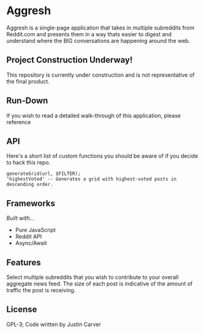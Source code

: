 # Aggresh
Aggresh is a single-page application that takes in multiple subreddits from Reddit.com and presents them in a way thats easier to digest and understand where the BIG conversations are happening around the web.

## Project Construction Underway!
This repository is currently under construction and is not representative of the final product.

## Run-Down
If you wish to read a detailed walk-through of this application, please reference

## API
Here's a short list of custom functions you should be aware of if you decide to hack this repo.

    generateGrid(url, $FILTER);
    'highestVoted' -- Generates a grid with highest-voted posts in descending order.

## Frameworks
*Built with...*
- Pure JavaScript
- Reddit API
- Async/Await

## Features
Select multiple subreddits that you wish to contribute to your overall aggregate news feed. The size of each post is indicative of the amount of traffic the post is receiving.

## License
GPL-3; Code written by Justin Carver
